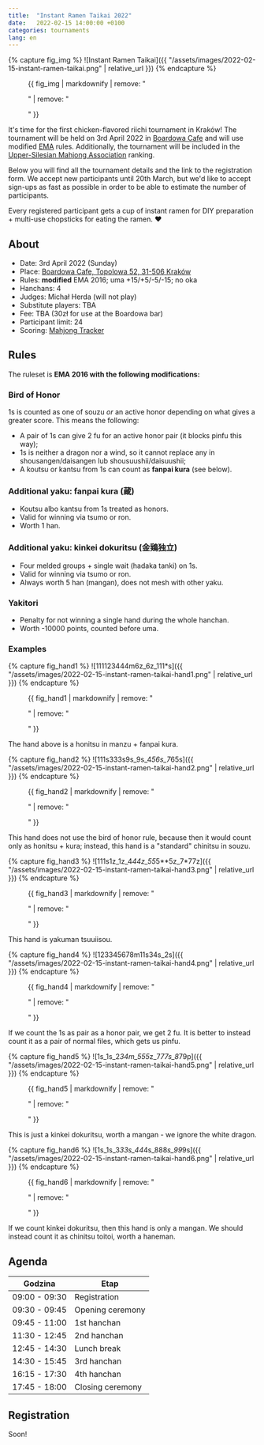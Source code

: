 ```yaml
---
title:  "Instant Ramen Taikai 2022"
date:   2022-02-15 14:00:00 +0100
categories: tournaments
lang: en
---
```


{% capture fig_img %}
![Instant Ramen Taikai]({{ "/assets/images/2022-02-15-instant-ramen-taikai.png" | relative_url }})
{% endcapture %}

<figure>
  {{ fig_img | markdownify | remove: "<p>" | remove: "</p>" }}
</figure>

It's time for the first chicken-flavored riichi tournament in Kraków!
The tournament will be held on 3rd April 2022 in [Boardowa Cafe](http://boardowa.pl/)
and will use modified [EMA](http://mahjong-europe.org/) rules. Additionally, the tournament
will be included in the [Upper-Silesian Mahjong Association](https://mahjongsilesia.wordpress.com/) ranking.

Below you will find all the tournament details and the link to the registration form.
We accept new participants until 20th March, but we'd like to accept sign-ups as fast as possible
in order to be able to estimate the number of participants.

Every registered participant gets a cup of instant ramen for DIY preparation + multi-use chopsticks for eating the ramen. ❤️

## About

* Date: 3rd April 2022 (Sunday)
* Place: [Boardowa Cafe, Topolowa 52, 31-506 Kraków](https://g.page/Boardowa)
* Rules: **modified** EMA 2016; uma +15/+5/-5/-15; no oka
* Hanchans: 4
* Judges: Michał Herda (will not play)
* Substitute players: TBA
* Fee: TBA (30zł for use at the Boardowa bar)
* Participant limit: 24
* Scoring: [Mahjong Tracker](https://mahjongtracker.com/)

## Rules

The ruleset is **EMA 2016 with the following modifications:**

### Bird of Honor
1s is counted as one of souzu *or* an active honor depending on what gives a greater score. This means the following:

* A pair of 1s can give 2 fu for an active honor pair (it blocks pinfu this way);
* 1s is neither a dragon nor a wind, so it cannot replace any in shousangen/daisangen lub shousuushii/daisuushii;
* A koutsu or kantsu from 1s can count as **fanpai kura** (see below).

### Additional yaku: fanpai kura (蔵)
* Koutsu albo kantsu from 1s treated as honors.
* Valid for winning via tsumo or ron.
* Worth 1 han.

### Additional yaku: kinkei dokuritsu (金鶏独立)
* Four melded groups + single wait (hadaka tanki) on 1s.
* Valid for winning via tsumo or ron.
* Always worth 5 han (mangan), does not mesh with other yaku.

### Yakitori

* Penalty for not winning a single hand during the whole hanchan.
* Worth -10000 points, counted before uma.

### Examples

{% capture fig_hand1 %}
![111123444m6z_6z_111*s]({{ "/assets/images/2022-02-15-instant-ramen-taikai-hand1.png" | relative_url }})
{% endcapture %}

<figure>
  {{ fig_hand1 | markdownify | remove: "<p>" | remove: "</p>" }}
</figure>

The hand above is a honitsu in manzu + fanpai kura.

{% capture fig_hand2 %}
![111s333s9s_9s_4*56s_7*65s]({{ "/assets/images/2022-02-15-instant-ramen-taikai-hand2.png" | relative_url }})
{% endcapture %}

<figure>
  {{ fig_hand2 | markdownify | remove: "<p>" | remove: "</p>" }}
</figure>

This hand does not use the bird of honor rule, because then it would count only as honitsu + kura;
instead, this hand is a "standard" chinitsu in souzu.

{% capture fig_hand3 %}
![111s1z_1z_4*44z_55*5**5z_7*77z]({{ "/assets/images/2022-02-15-instant-ramen-taikai-hand3.png" | relative_url }})
{% endcapture %}

<figure>
  {{ fig_hand3 | markdownify | remove: "<p>" | remove: "</p>" }}
</figure>

This hand is yakuman tsuuiisou.

{% capture fig_hand4 %}
![123345678m11s34s_2s]({{ "/assets/images/2022-02-15-instant-ramen-taikai-hand4.png" | relative_url }})
{% endcapture %}

<figure>
  {{ fig_hand4 | markdownify | remove: "<p>" | remove: "</p>" }}
</figure>

If we count the 1s as pair as a honor pair, we get 2 fu.
It is better to instead count it as a pair of normal files, which gets us pinfu.

{% capture fig_hand5 %}
![1s_1s_2*34m_555*z_7*77s_8*79p]({{ "/assets/images/2022-02-15-instant-ramen-taikai-hand5.png" | relative_url }})
{% endcapture %}

<figure>
  {{ fig_hand5 | markdownify | remove: "<p>" | remove: "</p>" }}
</figure>

This is just a kinkei dokuritsu, worth a mangan - we ignore the white dragon.

{% capture fig_hand6 %}
![1s_1s_3*33s_44*4s_888*s_99*9s]({{ "/assets/images/2022-02-15-instant-ramen-taikai-hand6.png" | relative_url }})
{% endcapture %}

<figure>
  {{ fig_hand6 | markdownify | remove: "<p>" | remove: "</p>" }}
</figure>

If we count kinkei dokuritsu, then this hand is only a mangan.
We should instead count it as chinitsu toitoi, worth a haneman.

## Agenda

| Godzina       | Etap                |
|---------------|---------------------|
| 09:00 - 09:30 | Registration        |
| 09:30 - 09:45 | Opening ceremony    |
| 09:45 - 11:00 | 1st hanchan         |
| 11:30 - 12:45 | 2nd hanchan         |
| 12:45 - 14:30 | Lunch break         |
| 14:30 - 15:45 | 3rd hanchan         |
| 16:15 - 17:30 | 4th hanchan         |
| 17:45 - 18:00 | Closing ceremony    |

## Registration

Soon!
